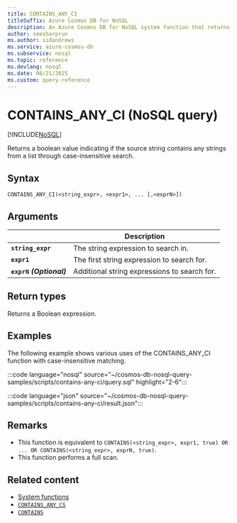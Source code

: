 ```yaml
---
title: CONTAINS_ANY_CI
titleSuffix: Azure Cosmos DB for NoSQL
description: An Azure Cosmos DB for NoSQL system function that returns a boolean value indicating if the source string contains any strings from a list through case-insensitive search.
author: seesharprun
ms.author: sidandrews
ms.service: azure-cosmos-db
ms.subservice: nosql
ms.topic: reference
ms.devlang: nosql
ms.date: 08/21/2025
ms.custom: query-reference
---
```


# CONTAINS_ANY_CI (NoSQL query)

[!INCLUDE[NoSQL](../../includes/appliesto-nosql.md)]

Returns a boolean value indicating if the source string contains any strings from a list through case-insensitive search.

## Syntax

```nosql
CONTAINS_ANY_CI(<string_expr>, <expr1>, ... [,<exprN>])  
```  

## Arguments

| | Description |
| --- | --- |
| **`string_expr`** | The string expression to search in. |
| **`expr1`** | The first string expression to search for. |
| **`exprN` *(Optional)*** | Additional string expressions to search for. |

## Return types

Returns a Boolean expression.

## Examples

The following example shows various uses of the CONTAINS_ANY_CI function with case-insensitive matching.

:::code language="nosql" source="~/cosmos-db-nosql-query-samples/scripts/contains-any-ci/query.sql" highlight="2-6":::

:::code language="json" source="~/cosmos-db-nosql-query-samples/scripts/contains-any-ci/result.json":::

## Remarks

- This function is equivalent to `CONTAINS(<string_expr>, expr1, true) OR ... OR CONTAINS(<string_expr>, exprN, true)`.
- This function performs a full scan.

## Related content

- [System functions](system-functions.yml)
- [`CONTAINS_ANY_CS`](contains-any-cs.md)
- [`CONTAINS`](contains.md)
